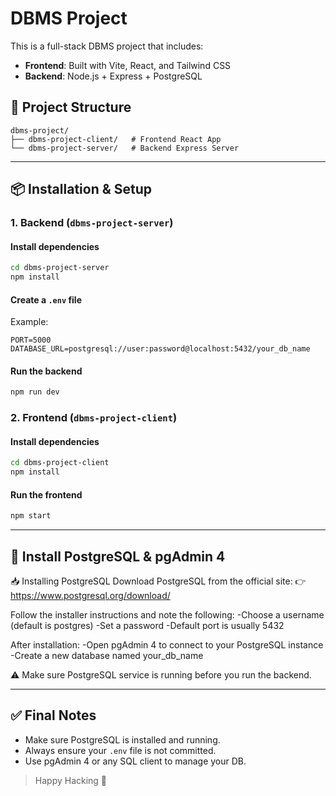 # DBMS Project

This is a full-stack DBMS project that includes:
- **Frontend**: Built with Vite, React, and Tailwind CSS
- **Backend**: Node.js + Express + PostgreSQL

## 🧩 Project Structure
```
dbms-project/
├── dbms-project-client/   # Frontend React App
└── dbms-project-server/   # Backend Express Server
```

---

## 📦 Installation & Setup

### 1. Backend (`dbms-project-server`)

#### Install dependencies
```bash
cd dbms-project-server
npm install
```

#### Create a `.env` file
Example:
```env
PORT=5000
DATABASE_URL=postgresql://user:password@localhost:5432/your_db_name
```

#### Run the backend
```bash
npm run dev
```

### 2. Frontend (`dbms-project-client`)

#### Install dependencies
```bash
cd dbms-project-client
npm install
```

#### Run the frontend
```bash
npm start
```

---
## 🐘 Install PostgreSQL & pgAdmin 4

📥 Installing PostgreSQL
Download PostgreSQL from the official site:
👉 https://www.postgresql.org/download/

Follow the installer instructions and note the following:
-Choose a username (default is postgres)
-Set a password
-Default port is usually 5432

After installation:
-Open pgAdmin 4 to connect to your PostgreSQL instance
-Create a new database named your_db_name

⚠️ Make sure PostgreSQL service is running before you run the backend.


---

## ✅ Final Notes
- Make sure PostgreSQL is installed and running.
- Always ensure your `.env` file is not committed.
- Use pgAdmin 4 or any SQL client to manage your DB.

> Happy Hacking 🎯
